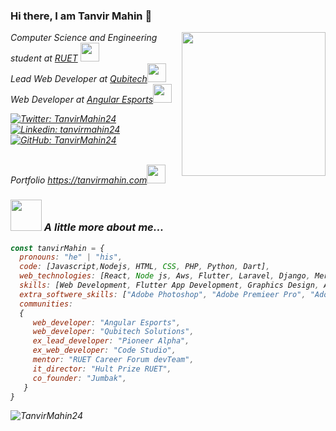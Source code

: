 ### Hi there, I am Tanvir Mahin 👋
<img align='right' src="https://media.giphy.com/media/lq4OYg1yffhDdrnL39/giphy.gif" width="230">
<p><em>Computer Science and Engineering student at <a href="https://www.ruet.ac.bd/">RUET</a> <img src="https://media.giphy.com/media/fYSnHlufseco8Fh93Z/giphy.gif" width="30">
 </br>Lead Web Developer at <a href="https://qubitechbd.com/"> Qubitech</a><img src="https://media.giphy.com/media/WUlplcMpOCEmTGBtBW/giphy.gif" width="30"> </br>Web Developer at <a href="https://angular.gg">Angular Esports</a><img src="https://media.giphy.com/media/WUlplcMpOCEmTGBtBW/giphy.gif" width="30"> 
 </br></p>

[![Twitter: TanvirMahin24](https://img.shields.io/twitter/follow/TanvirMahin24?style=social)](https://twitter.com/TanvirMahin24)
[![Linkedin: tanvirmahin24](https://img.shields.io/badge/-tanvirmahin24-blue?style=flat-square&logo=Linkedin&logoColor=white&link=https://www.linkedin.com/in/tanvirmahin24/)](https://www.linkedin.com/in/tanvirmahin24)
[![GitHub: TanvirMahin24](https://img.shields.io/github/followers/TanvirMahin24?label=follow&style=social)](https://github.com/TanvirMahin24)

</br>Portfolio <a href="https://tanvirmahin.com"> https://tanvirmahin.com</a><img src="https://media.giphy.com/media/WUlplcMpOCEmTGBtBW/giphy.gif" width="30"> 

### <img src="https://media.giphy.com/media/VgCDAzcKvsR6OM0uWg/giphy.gif" width="50"> A little more about me...  
```javascript
const tanvirMahin = {
  pronouns: "he" | "his",
  code: [Javascript,Nodejs, HTML, CSS, PHP, Python, Dart],
  web_technologies: [React, Node js, Aws, Flutter, Laravel, Django, Mern stack, Gatsby, Next.js, Git, Github],
  skills: [Web Development, Flutter App Development, Graphics Design, Audio Mastering, Video Editing],
  extra_softwere_skills: ["Adobe Photoshop", "Adobe Premieer Pro", "Adobe Illustrator", "Adobe After Effect", "Adobe Audition"],
  communities: 
  {
     web_developer: "Angular Esports",
     web_developer: "Qubitech Solutions",
     ex_lead_developer: "Pioneer Alpha",
     ex_web_developer: "Code Studio",
     mentor: "RUET Career Forum devTeam",
     it_director: "Hult Prize RUET",
     co_founder: "Jumbak",
   }
}
```
<p><img align="center" src="https://github-readme-streak-stats.herokuapp.com/?user=TanvirMahin24&theme=radical" alt="TanvirMahin24" /></p>
